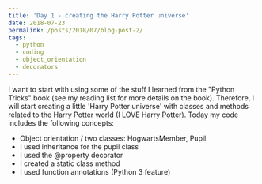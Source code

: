 ```yaml
---
title: 'Day 1 - creating the Harry Potter universe'
date: 2018-07-23
permalink: /posts/2018/07/blog-post-2/
tags:
  - python
  - coding
  - object_orientation
  - decorators
---
```


I want to start with using some of the stuff I learned from the "Python Tricks" book (see my reading list for more details on the book). Therefore, I will start creating a little 'Harry Potter universe' with classes and methods related to the Harry Potter world (I LOVE Harry Potter). Today my code includes the following concepts:   
   
- Object orientation / two classes: HogwartsMember, Pupil
- I used inheritance for the pupil class
- I used the @property decorator
- I created a static class method
- I used function annotations (Python 3 feature)



